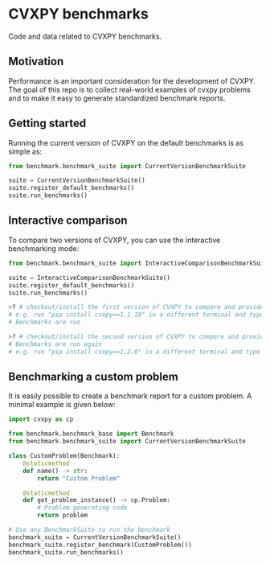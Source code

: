 # CVXPY benchmarks
Code and data related to CVXPY benchmarks.

## Motivation
Performance is an important consideration for the development of CVXPY.
The goal of this repo is to collect real-world examples of cvxpy problems and 
to make it easy to generate standardized benchmark reports.

## Getting started
Running the current version of CVXPY on the default benchmarks is as simple as:
```python
from benchmark.benchmark_suite import CurrentVersionBenchmarkSuite

suite = CurrentVersionBenchmarkSuite()
suite.register_default_benchmarks()
suite.run_benchmarks()
```

## Interactive comparison
To compare two versions of CVXPY, you can use the interactive benchmarking mode:
```python
from benchmark.benchmark_suite import InteractiveComparisonBenchmarkSuite

suite = InteractiveComparisonBenchmarkSuite()
suite.register_default_benchmarks()
suite.run_benchmarks()

>? # checkout/install the first version of CVXPY to compare and provide a name
# e.g. run "pip install cvxpy==1.1.19" in a different terminal and type "1.1.19" in the input field
# Benchmarks are run

>? # checkout/install the second version of CVXPY to compare and provide a name
# Benchmarks are run again
# e.g. run "pip install cvxpy==1.2.0" in a different terminal and type "1.2.0" in the input field
```


## Benchmarking a custom problem
It is easily possible to create a benchmark report for a custom problem.
A minimal example is given below:
```python
import cvxpy as cp

from benchmark.benchmark_base import Benchmark
from benchmark.benchmark_suite import CurrentVersionBenchmarkSuite

class CustomProblem(Benchmark):
    @staticmethod
    def name() -> str:
        return "Custom Problem"

    @staticmethod
    def get_problem_instance() -> cp.Problem:
        # Problem generating code
        return problem

# Use any BenchmarkSuite to run the benchmark
benchmark_suite = CurrentVersionBenchmarkSuite()
benchmark_suite.register_benchmark(CustomProblem())
benchmark_suite.run_benchmarks()
```
